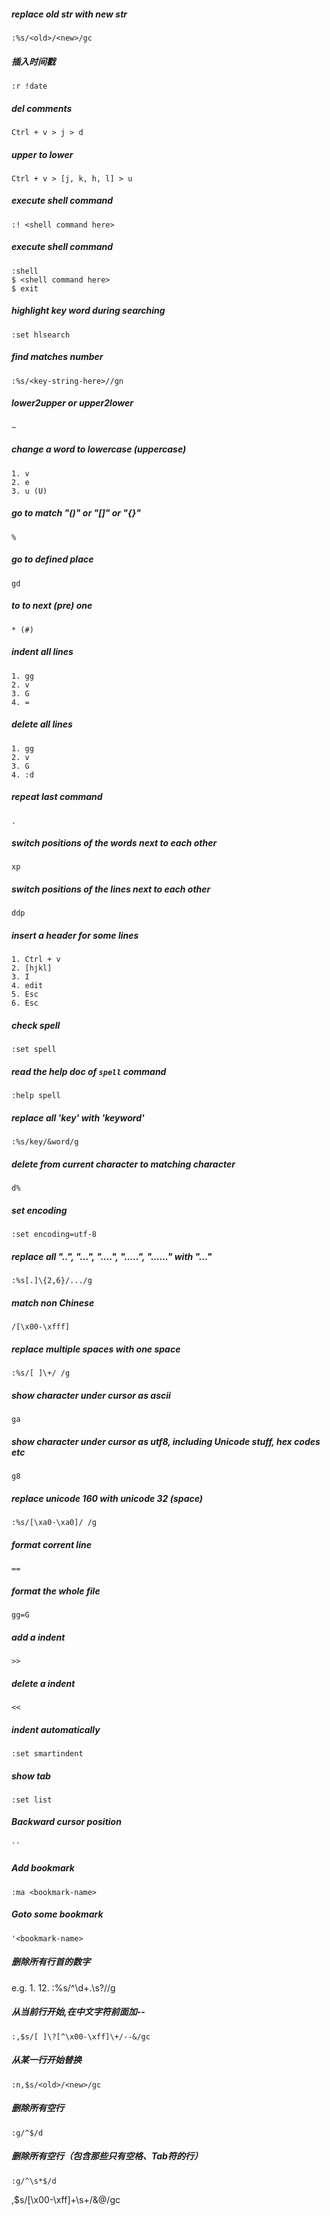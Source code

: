 ##### replace old str with new str
    :%s/<old>/<new>/gc 

##### 插入时间戳
    :r !date

##### del comments
    Ctrl + v > j > d

##### upper to lower
    Ctrl + v > [j, k, h, l] > u

##### execute shell command
    :! <shell command here>
    
##### execute shell command
    :shell
    $ <shell command here>
    $ exit

##### highlight key word during searching
    :set hlsearch
    
##### find matches number
    :%s/<key-string-here>//gn

##### lower2upper or upper2lower
    ~

##### change a word to lowercase (uppercase)
    1. v  
    2. e
    3. u (U)
    
##### go to match "()" or "[]" or "{}"
    %

##### go to defined place
    gd
    
##### to to next (pre) one
    * (#)

##### indent all lines
    1. gg
    2. v
    3. G
    4. =


##### delete all lines
    1. gg
    2. v
    3. G
    4. :d

##### repeat last command
    .

##### switch positions of the words next to each other
    xp

##### switch positions of the lines next to each other
    ddp
    
##### insert a header for some lines
    1. Ctrl + v
    2. [hjkl]
    3. I
    4. edit
    5. Esc
    6. Esc

##### check spell
    :set spell

##### read the help doc of `spell` command
    :help spell

##### replace all 'key' with 'keyword'
    :%s/key/&word/g

##### delete from current character to matching character
    d%

##### set encoding
    :set encoding=utf-8

##### replace all "..", "...", "....", ".....", "......" with "..."
    :%s[.]\{2,6}/.../g

##### match non Chinese
    /[\x00-\xfff]

##### replace multiple spaces with one space
    :%s/[ ]\+/ /g

##### show character under cursor as ascii
    ga

##### show character under cursor as utf8, including Unicode stuff, hex codes etc
    g8

##### replace unicode 160 with unicode 32 (space)
    :%s/[\xa0-\xa0]/ /g

##### format corrent line
    ==

##### format the whole file
    gg=G

##### add a indent
    >>

##### delete a indent
    <<

##### indent automatically
    :set smartindent

##### show tab
    :set list

##### Backward cursor position
    ``

##### Add bookmark
    :ma <bookmark-name>

##### Goto some bookmark 
    '<bookmark-name>

##### 删除所有行首的数字
e.g.
1. 
12. 
	:%s/^\d\+\.\s\?//g 

##### 从当前行开始,在中文字符前面加--
	:,$s/[ ]\?[^\x00-\xff]\+/--&/gc

##### 从某一行开始替换
	:n,$s/<old>/<new>/gc

##### 删除所有空行
    :g/^$/d
    
##### 删除所有空行（包含那些只有空格、Tab符的行）
    :g/^\s*$/d
,$s/[\x00-\xff]\+\s\+/&@/gc
